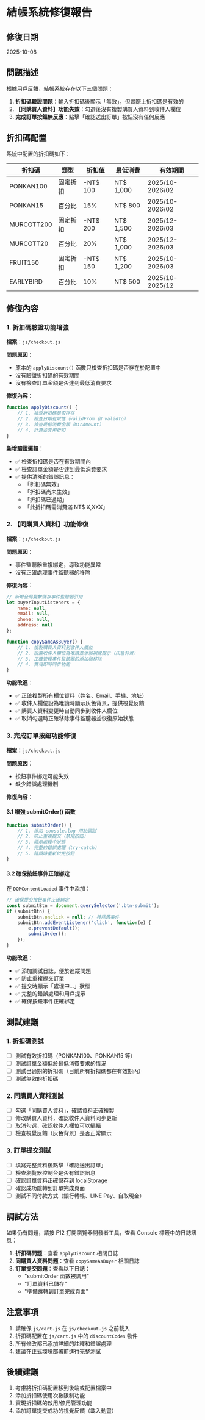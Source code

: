 # 結帳系統修復報告

## 修復日期
2025-10-08

## 問題描述

根據用戶反饋，結帳系統存在以下三個問題：

1. **折扣碼驗證問題**：輸入折扣碼後顯示「無效」，但實際上折扣碼是有效的
2. **【同購買人資料】功能失效**：勾選後沒有複製購買人資料到收件人欄位
3. **完成訂單按鈕無反應**：點擊「確認送出訂單」按鈕沒有任何反應

## 折扣碼配置

系統中配置的折扣碼如下：

| 折扣碼 | 類型 | 折扣值 | 最低消費 | 有效期間 |
|--------|------|--------|----------|----------|
| PONKAN100 | 固定折扣 | -NT$ 100 | NT$ 1,000 | 2025/10-2026/02 |
| PONKAN15 | 百分比 | 15% | NT$ 800 | 2025/10-2026/02 |
| MURCOTT200 | 固定折扣 | -NT$ 200 | NT$ 1,500 | 2025/12-2026/03 |
| MURCOTT20 | 百分比 | 20% | NT$ 1,000 | 2025/12-2026/03 |
| FRUIT150 | 固定折扣 | -NT$ 150 | NT$ 1,200 | 2025/10-2026/03 |
| EARLYBIRD | 百分比 | 10% | NT$ 500 | 2025/10-2025/12 |

## 修復內容

### 1. 折扣碼驗證功能增強

**檔案**：`js/checkout.js`

**問題原因**：
- 原本的 `applyDiscount()` 函數只檢查折扣碼是否存在於配置中
- 沒有驗證折扣碼的有效期間
- 沒有檢查訂單金額是否達到最低消費要求

**修復內容**：
```javascript
function applyDiscount() {
    // 1. 檢查折扣碼是否存在
    // 2. 檢查日期有效性（validFrom 和 validTo）
    // 3. 檢查最低消費金額（minAmount）
    // 4. 計算並套用折扣
}
```

**新增驗證邏輯**：
- ✅ 檢查折扣碼是否在有效期間內
- ✅ 檢查訂單金額是否達到最低消費要求
- ✅ 提供清晰的錯誤訊息：
  - 「折扣碼無效」
  - 「折扣碼尚未生效」
  - 「折扣碼已過期」
  - 「此折扣碼需消費滿 NT$ X,XXX」

### 2. 【同購買人資料】功能修復

**檔案**：`js/checkout.js`

**問題原因**：
- 事件監聽器重複綁定，導致功能異常
- 沒有正確處理事件監聽器的移除

**修復內容**：
```javascript
// 新增全局變數儲存事件監聽器引用
let buyerInputListeners = {
    name: null,
    email: null,
    phone: null,
    address: null
};

function copySameAsBuyer() {
    // 1. 複製購買人資料到收件人欄位
    // 2. 設置收件人欄位為唯讀並添加視覺提示（灰色背景）
    // 3. 正確管理事件監聽器的添加和移除
    // 4. 實現即時同步功能
}
```

**功能改進**：
- ✅ 正確複製所有欄位資料（姓名、Email、手機、地址）
- ✅ 收件人欄位設為唯讀時顯示灰色背景，提供視覺反饋
- ✅ 購買人資料變更時自動同步到收件人欄位
- ✅ 取消勾選時正確移除事件監聽器並恢復原始狀態

### 3. 完成訂單按鈕功能修復

**檔案**：`js/checkout.js`

**問題原因**：
- 按鈕事件綁定可能失效
- 缺少錯誤處理機制

**修復內容**：

#### 3.1 增強 submitOrder() 函數
```javascript
function submitOrder() {
    // 1. 添加 console.log 用於調試
    // 2. 防止重複提交（禁用按鈕）
    // 3. 顯示處理中狀態
    // 4. 完整的錯誤處理（try-catch）
    // 5. 錯誤時重新啟用按鈕
}
```

#### 3.2 確保按鈕事件正確綁定
在 `DOMContentLoaded` 事件中添加：
```javascript
// 確保提交按鈕事件正確綁定
const submitBtn = document.querySelector('.btn-submit');
if (submitBtn) {
    submitBtn.onclick = null; // 移除舊事件
    submitBtn.addEventListener('click', function(e) {
        e.preventDefault();
        submitOrder();
    });
}
```

**功能改進**：
- ✅ 添加調試日誌，便於追蹤問題
- ✅ 防止重複提交訂單
- ✅ 提交時顯示「處理中...」狀態
- ✅ 完整的錯誤處理和用戶提示
- ✅ 確保按鈕事件正確綁定

## 測試建議

### 1. 折扣碼測試
- [ ] 測試有效折扣碼（PONKAN100、PONKAN15 等）
- [ ] 測試訂單金額低於最低消費要求的情況
- [ ] 測試已過期的折扣碼（目前所有折扣碼都在有效期內）
- [ ] 測試無效的折扣碼

### 2. 同購買人資料測試
- [ ] 勾選「同購買人資料」，確認資料正確複製
- [ ] 修改購買人資料，確認收件人資料同步更新
- [ ] 取消勾選，確認收件人欄位可以編輯
- [ ] 檢查視覺反饋（灰色背景）是否正常顯示

### 3. 訂單提交測試
- [ ] 填寫完整資料後點擊「確認送出訂單」
- [ ] 檢查瀏覽器控制台是否有錯誤訊息
- [ ] 確認訂單資料正確儲存到 localStorage
- [ ] 確認成功跳轉到訂單完成頁面
- [ ] 測試不同付款方式（銀行轉帳、LINE Pay、自取現金）

## 調試方法

如果仍有問題，請按 F12 打開瀏覽器開發者工具，查看 Console 標籤中的日誌訊息：

1. **折扣碼問題**：查看 `applyDiscount` 相關日誌
2. **同購買人資料問題**：查看 `copySameAsBuyer` 相關日誌
3. **訂單提交問題**：查看以下日誌：
   - "submitOrder 函數被調用"
   - "訂單資料已儲存"
   - "準備跳轉到訂單完成頁面"

## 注意事項

1. 請確保 `js/cart.js` 在 `js/checkout.js` 之前載入
2. 折扣碼配置在 `js/cart.js` 中的 `discountCodes` 物件
3. 所有修改都已添加詳細的註釋和錯誤處理
4. 建議在正式環境部署前進行完整測試

## 後續建議

1. 考慮將折扣碼配置移到後端或配置檔案中
2. 添加折扣碼使用次數限制功能
3. 實現折扣碼的啟用/停用管理功能
4. 添加訂單提交成功的視覺反饋（載入動畫）
